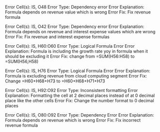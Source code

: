 Error Cell(s): IS, O48
Error Type: Dependency error
Error Explanation: Formula depends on revenue value which is wrong
Error Fix: Fix revenue formula 

Error Cell(s): IS, O42
Error Type: Dependency error
Error Explanation: Formula depends on revenue and interest expense values which are wrong
Error Fix: Fix revenue and interest expense formulas 

Error Cell(s): IS, H60:O60
Error Type: Logical Formula Error
Error Explanation: Formula is including the growth rate yoy in formula when it should be excluding it
Error Fix: change from =SUM(H56:H58) to =SUM(H56,H58)

Error Cell(s): IS, H76
Error Type: Logical Formula Error
Error Explanation: Formula is excluding revenue from cloud computing segment
Error Fix: Change =H60+H68+H73 to =H60+H68+H71+H73
		
Error Cell(s): IS, H92:O92
Error Type: Inconsistent formatting
Error Explanation: Formatting the cell at 2 decimal places instead of at 0 decimal place like the other cells
Error Fix: Change the number format to 0 decimal places

Error Cell(s): IS, O80:O92
Error Type: Dependency Error
Error Explanation: Formula depends on revenue which is wrong
Error Fix: Fix incorrect revenue formula
